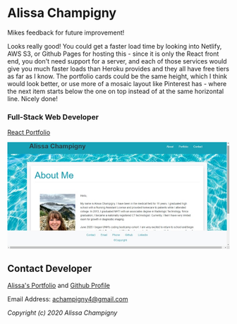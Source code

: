 # Alissa Champigny

Mikes feedback for future improvement!

Looks really good! You could get a faster load time by looking into Netlify, AWS S3, or Github Pages for hosting this - since it is only the React front end, you don't need support for a server, and each of those services would give you much faster loads than Heroku provides and they all have free tiers as far as I know. The portfolio cards could be the same height, which I think would look better, or use more of a mosaic layout like Pinterest has - where the next item starts below the one on top instead of at the same horizontal line. Nicely done!

### Full-Stack Web Developer

[React Portfolio](https://alissa-champigny.herokuapp.com/)

<img src="https://raw.githubusercontent.com/achampigny4/achampigny-portfolio/main/public/images/screenshot.jpg" alt="screenshot of Portfolio application"/>


## Contact Developer

[Alissa's Portfolio](https://alissa-champigny.herokuapp.com/) and [Github Profile](https://github.com/achampigny4)

Email Address: achampigny4@gmail.com

*Copyright (c) 2020 Alissa Champigny*